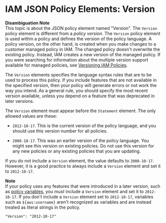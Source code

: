 # IAM JSON Policy Elements: Version<a name="reference_policies_elements_version"></a>

**Disambiguation Note**  
This topic is about the JSON policy element named "Version"\. The `Version` policy element is different from a *policy version*\. The `Version` policy element is used within a policy and defines the version of the policy language\. A policy version, on the other hand, is created when you make changes to a customer managed policy in IAM\. The changed policy doesn't overwrite the existing policy\. Instead, IAM creates a new version of the managed policy\. If you were searching for information about the multiple version support available for managed policies, see [Versioning IAM Policies](access_policies_managed-versioning.md)\.

The `Version` elements specifies the language syntax rules that are to be used to process this policy\. If you include features that are not available in the specified version, then your policy will generate errors or not work the way you intend\. As a general rule, you should specify the most recent version available, unless you depend on a feature that was deprecated in later versions\.

The `Version` element must appear before the `Statement` element\. The only allowed values are these:

+ `2012-10-17`\. This is the current version of the policy language, and you should use this version number for all policies\.

+ `2008-10-17`\. This was an earlier version of the policy language\. You might see this version on existing policies\. Do not use this version for any new policies or any existing policies that you are updating\. 

If you do not include a `Version` element, the value defaults to `2008-10-17`\. However, it is a good practice to always include a `Version` element and set it to `2012-10-17`\.

**Note**  
If your policy uses any features that were introduced in a later version, such as [policy variables](reference_policies_variables.md), you *must* include a `Version` element and set it to `2012-10-17`\. If you don't include a `Version` element set to `2012-10-17`, variables such as `${aws:username}` aren't recognized as variables and are instead treated as literal strings in the policy\.

```
"Version": "2012-10-17"
```